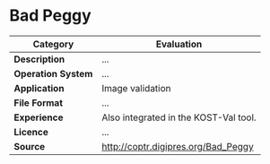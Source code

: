 # Bad Peggy

| Category | Evaluation |
| --- | --- |
| **Description**  | ... |
| **Operation System**  | ...  |
| **Application**  | Image validation  |
| **File Format** | ... |
| **Experience** | Also integrated in the KOST-Val tool. |
| **Licence** | ... |
| **Source** | http://coptr.digipres.org/Bad_Peggy |
